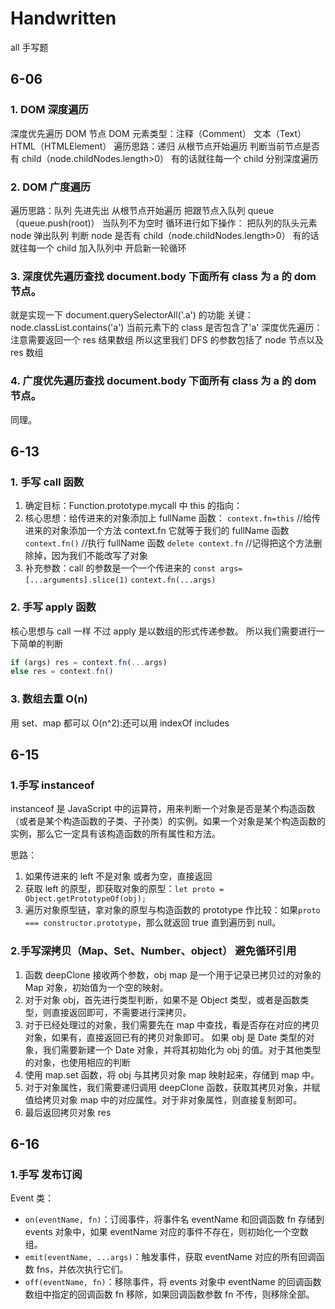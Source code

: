 # Handwritten

all 手写题

## 6-06

### 1. DOM 深度遍历

深度优先遍历 DOM 节点
DOM 元素类型：注释（Comment） 文本（Text） HTML（HTMLElement）
遍历思路：递归
从根节点开始遍历
判断当前节点是否有 child（node.childNodes.length>0）
有的话就往每一个 child 分别深度遍历

### 2. DOM 广度遍历

遍历思路：队列 先进先出
从根节点开始遍历 把跟节点入队列 queue（queue.push(root)）
当队列不为空时 循环进行如下操作：
把队列的队头元素 node 弹出队列
判断 node 是否有 child（node.childNodes.length>0）
有的话就往每一个 child 加入队列中
开启新一轮循环

### 3. 深度优先遍历查找 document.body 下面所有 class 为 a 的 dom 节点。

就是实现一下 document.querySelectorAll('.a') 的功能
关键：node.classList.contains('a') 当前元素下的 class 是否包含了'a'
深度优先遍历：注意需要返回一个 res 结果数组 所以这里我们 DFS 的参数包括了 node 节点以及 res 数组

### 4. 广度优先遍历查找 document.body 下面所有 class 为 a 的 dom 节点。

同理。

## 6-13

### 1. 手写 call 函数

1. 确定目标：Function.prototype.mycall 中 this 的指向：
2. 核心思想：给传进来的对象添加上 fullName 函数：
   `context.fn=this` //给传进来的对象添加一个方法 context.fn 它就等于我们的 fullName 函数
   `context.fn()` //执行 fullName 函数
   `delete context.fn` //记得把这个方法删除掉，因为我们不能改写了对象
3. 补充参数：call 的参数是一个一个传进来的
   `const args=[...arguments].slice(1)`
   `context.fn(...args)`

### 2. 手写 apply 函数

核心思想与 call 一样 不过 apply 是以数组的形式传递参数。
所以我们需要进行一下简单的判断

```javascript
if (args) res = context.fn(...args)
else res = context.fn()
```

### 3. 数组去重 O(n)

用 set、map 都可以
O(n^2):还可以用 indexOf includes

## 6-15

### 1.手写 instanceof

instanceof 是 JavaScript 中的运算符，用来判断一个对象是否是某个构造函数（或者是某个构造函数的子类、子孙类）的实例。如果一个对象是某个构造函数的实例，那么它一定具有该构造函数的所有属性和方法。

思路：

1. 如果传进来的 left 不是对象 或者为空，直接返回
2. 获取 left 的原型，即获取对象的原型：`let proto = Object.getPrototypeOf(obj);`
3. 遍历对象原型链，拿对象的原型与构造函数的 prototype 作比较：如果`proto === constructor.prototype`，那么就返回 true 直到遍历到 null。

### 2.手写深拷贝（Map、Set、Number、object） 避免循环引用

1. 函数 deepClone 接收两个参数，obj map 是一个用于记录已拷贝过的对象的 Map 对象，初始值为一个空的映射。
2. 对于对象 obj，首先进行类型判断，如果不是 Object 类型，或者是函数类型，则直接返回即可，不需要进行深拷贝。
3. 对于已经处理过的对象，我们需要先在 map 中查找，看是否存在对应的拷贝对象，如果有，直接返回已有的拷贝对象即可。
   如果 obj 是 Date 类型的对象，我们需要新建一个 Date 对象，并将其初始化为 obj 的值。对于其他类型的对象，也使用相应的判断
4. 使用 map.set 函数，将 obj 与其拷贝对象 map 映射起来，存储到 map 中。
5. 对于对象属性，我们需要递归调用 deepClone 函数，获取其拷贝对象，并赋值给拷贝对象 map 中的对应属性。对于非对象属性，则直接复制即可。
6. 最后返回拷贝对象 res

## 6-16

### 1.手写 发布订阅

Event 类：

- `on(eventName, fn)`：订阅事件，将事件名 eventName 和回调函数 fn 存储到 events 对象中，如果 eventName 对应的事件不存在，则初始化一个空数组。
- `emit(eventName, ...args)`：触发事件，获取 eventName 对应的所有回调函数 fns，并依次执行它们。
- `off(eventName, fn)`：移除事件，将 events 对象中 eventName 的回调函数数组中指定的回调函数 fn 移除，如果回调函数参数 fn 不传，则移除全部。
